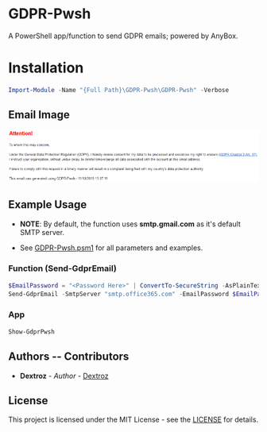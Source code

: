 # GDPR-Pwsh
A PowerShell app/function to send GDPR emails; powered by AnyBox. 

# Installation

```powershell
Import-Module -Name "{Full Path}\GDPR-Pwsh\GDPR-Pwsh" -Verbose
```

## Email Image

![EmailExample](emailexample.png)

## Example Usage

* **NOTE**: By default, the function uses **smtp.gmail.com** as it's default SMTP server.

* See [GDPR-Pwsh.psm1](GDPR-Pwsh/GDPR-Pwsh.psm1) for all parameters and examples.

### Function (Send-GdprEmail)

```powershell
$EmailPassword = "<Password Here>" | ConvertTo-SecureString -AsPlainText -Force
Send-GdprEmail -SmtpServer "smtp.office365.com" -EmailPassword $EmailPassword -Recipient "foo@email.com","bar@email.com" -From "foobar@outlook.com" -$Cc "foo@email.com","bar@email.com" -$Bcc "bar@email.com" -Verbose
```

### App

```powershell
Show-GdprPwsh
```

## Authors -- Contributors

* **Dextroz** - *Author* - [Dextroz](https://github.com/Dextroz)

## License
This project is licensed under the MIT License - see the [LICENSE](LICENSE) for details.